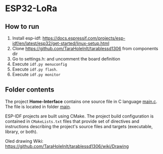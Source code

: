 # ESP32-LoRa

## How to run
1. Install esp-idf: https://docs.espressif.com/projects/esp-idf/en/latest/esp32/get-started/linux-setup.html
2. Clone https://github.com/TaraHoleInIt/tarablessd1306 from components dir
3. Go to settings.h: and uncomment the board definition
4. Execute ```idf.py menuconfig```
5. Execute ```idf.py flash```.
6. Execute ```idf.py monitor```

## Folder contents

The project **Home-Interface** contains one source file in C language [main.c](main/main.c). The file is located in folder [main](main).

ESP-IDF projects are built using CMake. The project build configuration is contained in `CMakeLists.txt`
files that provide set of directives and instructions describing the project's source files and targets
(executable, library, or both). 

Oled drawing Wiki: https://github.com/TaraHoleInIt/tarablessd1306/wiki/Drawing